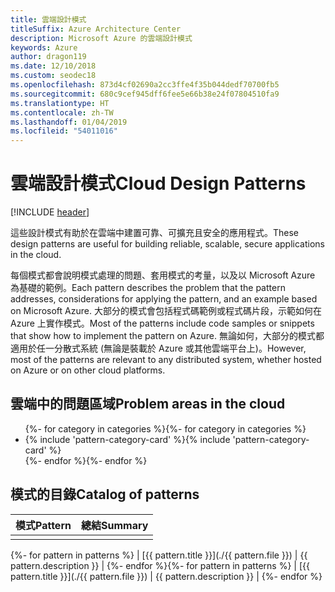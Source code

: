 ```yaml
---
title: 雲端設計模式
titleSuffix: Azure Architecture Center
description: Microsoft Azure 的雲端設計模式
keywords: Azure
author: dragon119
ms.date: 12/10/2018
ms.custom: seodec18
ms.openlocfilehash: 873d4cf02690a2cc3ffe4f35b044dedf70700fb5
ms.sourcegitcommit: 680c9cef945dff6fee5e66b38e24f07804510fa9
ms.translationtype: HT
ms.contentlocale: zh-TW
ms.lasthandoff: 01/04/2019
ms.locfileid: "54011016"
---
```

# <a name="cloud-design-patterns"></a><span data-ttu-id="4ea1e-104">雲端設計模式</span><span class="sxs-lookup"><span data-stu-id="4ea1e-104">Cloud Design Patterns</span></span>

[!INCLUDE [header](../../_includes/header.md)]

<span data-ttu-id="4ea1e-105">這些設計模式有助於在雲端中建置可靠、可擴充且安全的應用程式。</span><span class="sxs-lookup"><span data-stu-id="4ea1e-105">These design patterns are useful for building reliable, scalable, secure applications in the cloud.</span></span>

<span data-ttu-id="4ea1e-106">每個模式都會說明模式處理的問題、套用模式的考量，以及以 Microsoft Azure 為基礎的範例。</span><span class="sxs-lookup"><span data-stu-id="4ea1e-106">Each pattern describes the problem that the pattern addresses, considerations for applying the pattern, and an example based on Microsoft Azure.</span></span> <span data-ttu-id="4ea1e-107">大部分的模式會包括程式碼範例或程式碼片段，示範如何在 Azure 上實作模式。</span><span class="sxs-lookup"><span data-stu-id="4ea1e-107">Most of the patterns include code samples or snippets that show how to implement the pattern on Azure.</span></span> <span data-ttu-id="4ea1e-108">無論如何，大部分的模式都適用於任一分散式系統 (無論是裝載於 Azure 或其他雲端平台上)。</span><span class="sxs-lookup"><span data-stu-id="4ea1e-108">However, most of the patterns are relevant to any distributed system, whether hosted on Azure or on other cloud platforms.</span></span>

## <a name="problem-areas-in-the-cloud"></a><span data-ttu-id="4ea1e-109">雲端中的問題區域</span><span class="sxs-lookup"><span data-stu-id="4ea1e-109">Problem areas in the cloud</span></span>

<!-- markdownlint-disable MD033 -->

<ul id="categories" class="panel">
<span data-ttu-id="4ea1e-110">{%- for category in categories %}</span><span class="sxs-lookup"><span data-stu-id="4ea1e-110">{%- for category in categories %}</span></span>
    <li>
    <span data-ttu-id="4ea1e-111">{% include 'pattern-category-card' %}</span><span class="sxs-lookup"><span data-stu-id="4ea1e-111">{% include 'pattern-category-card' %}</span></span>
    </li>
<span data-ttu-id="4ea1e-112">{%- endfor %}</span><span class="sxs-lookup"><span data-stu-id="4ea1e-112">{%- endfor %}</span></span>
</ul>

<!-- markdownlint-enable MD033 -->

## <a name="catalog-of-patterns"></a><span data-ttu-id="4ea1e-113">模式的目錄</span><span class="sxs-lookup"><span data-stu-id="4ea1e-113">Catalog of patterns</span></span>

| <span data-ttu-id="4ea1e-114">模式</span><span class="sxs-lookup"><span data-stu-id="4ea1e-114">Pattern</span></span> | <span data-ttu-id="4ea1e-115">總結</span><span class="sxs-lookup"><span data-stu-id="4ea1e-115">Summary</span></span> |
|---------|---------|
|         |         |

<span data-ttu-id="4ea1e-116">{%- for pattern in patterns %} | [{{ pattern.title }}](./{{ pattern.file }}) | {{ pattern.description }} | {%- endfor %}</span><span class="sxs-lookup"><span data-stu-id="4ea1e-116">{%- for pattern in patterns %} | [{{ pattern.title }}](./{{ pattern.file }}) | {{ pattern.description }} | {%- endfor %}</span></span>
